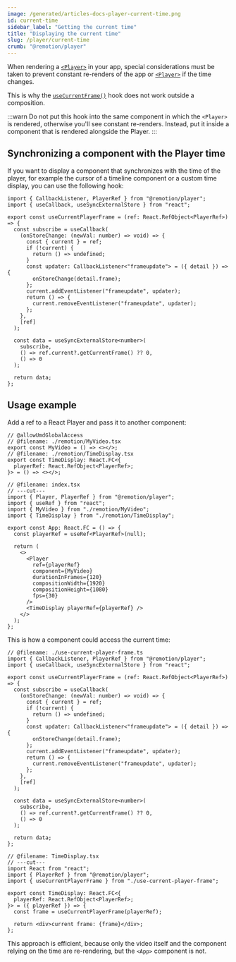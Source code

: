 ```yaml
---
image: /generated/articles-docs-player-current-time.png
id: current-time
sidebar_label: "Getting the current time"
title: "Displaying the current time"
slug: /player/current-time
crumb: "@remotion/player"
---
```


When rendering a [`<Player>`](/docs/player) in your app, special considerations must be taken to prevent constant re-renders of the app or [`<Player>`](/docs/player) if the time changes.

This is why the [`useCurrentFrame()`](/docs/use-current-frame) hook does not work outside a composition.

:::warn
Do not put this hook into the same component in which the `<Player>` is rendered, otherwise you'll see constant re-renders. Instead, put it inside a component that is rendered alongside the Player.
:::

## Synchronizing a component with the Player time

If you want to display a component that synchronizes with the time of the player, for example the cursor of a timeline component or a custom time display, you can use the following hook:

```tsx twoslash title="use-current-player-frame.ts"
import { CallbackListener, PlayerRef } from "@remotion/player";
import { useCallback, useSyncExternalStore } from "react";

export const useCurrentPlayerFrame = (ref: React.RefObject<PlayerRef>) => {
  const subscribe = useCallback(
    (onStoreChange: (newVal: number) => void) => {
      const { current } = ref;
      if (!current) {
        return () => undefined;
      }
      const updater: CallbackListener<"frameupdate"> = ({ detail }) => {
        onStoreChange(detail.frame);
      };
      current.addEventListener("frameupdate", updater);
      return () => {
        current.removeEventListener("frameupdate", updater);
      };
    },
    [ref]
  );

  const data = useSyncExternalStore<number>(
    subscribe,
    () => ref.current?.getCurrentFrame() ?? 0,
    () => 0
  );

  return data;
};
```

## Usage example

Add a ref to a React Player and pass it to another component:

```tsx twoslash
// @allowUmdGlobalAccess
// @filename: ./remotion/MyVideo.tsx
export const MyVideo = () => <></>;
// @filename: ./remotion/TimeDisplay.tsx
export const TimeDisplay: React.FC<{
  playerRef: React.RefObject<PlayerRef>;
}> = () => <></>;

// @filename: index.tsx
// ---cut---
import { Player, PlayerRef } from "@remotion/player";
import { useRef } from "react";
import { MyVideo } from "./remotion/MyVideo";
import { TimeDisplay } from "./remotion/TimeDisplay";

export const App: React.FC = () => {
  const playerRef = useRef<PlayerRef>(null);

  return (
    <>
      <Player
        ref={playerRef}
        component={MyVideo}
        durationInFrames={120}
        compositionWidth={1920}
        compositionHeight={1080}
        fps={30}
      />
      <TimeDisplay playerRef={playerRef} />
    </>
  );
};
```

This is how a component could access the current time:

```tsx twoslash title="TimeDisplay.tsx"
// @filename: ./use-current-player-frame.ts
import { CallbackListener, PlayerRef } from "@remotion/player";
import { useCallback, useSyncExternalStore } from "react";

export const useCurrentPlayerFrame = (ref: React.RefObject<PlayerRef>) => {
  const subscribe = useCallback(
    (onStoreChange: (newVal: number) => void) => {
      const { current } = ref;
      if (!current) {
        return () => undefined;
      }
      const updater: CallbackListener<"frameupdate"> = ({ detail }) => {
        onStoreChange(detail.frame);
      };
      current.addEventListener("frameupdate", updater);
      return () => {
        current.removeEventListener("frameupdate", updater);
      };
    },
    [ref]
  );

  const data = useSyncExternalStore<number>(
    subscribe,
    () => ref.current?.getCurrentFrame() ?? 0,
    () => 0
  );

  return data;
};

// @filename: TimeDisplay.tsx
// ---cut---
import React from "react";
import { PlayerRef } from "@remotion/player";
import { useCurrentPlayerFrame } from "./use-current-player-frame";

export const TimeDisplay: React.FC<{
  playerRef: React.RefObject<PlayerRef>;
}> = ({ playerRef }) => {
  const frame = useCurrentPlayerFrame(playerRef);

  return <div>current frame: {frame}</div>;
};
```

This approach is efficient, because only the video itself and the component relying on the time are re-rendering, but the `<App>` component is not.

